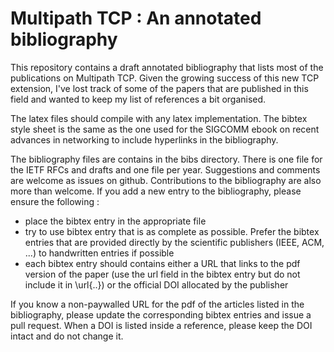 Multipath TCP : An annotated bibliography
===================================


This repository contains a draft annotated bibliography that lists most of the publications on Multipath TCP. Given the growing success of this new TCP extension, I've lost track of some of the papers that are published in this field and wanted to keep my list of references a bit organised.

The latex files should compile with any latex implementation. The bibtex style sheet is the same as the one used for the SIGCOMM ebook on recent advances in networking to include hyperlinks in the bibliography.

The bibliography files are contains in the bibs directory. There is one file for the IETF RFCs and drafts and one file per year. Suggestions and comments are welcome as issues on github. Contributions to the bibliography are also more than welcome. If you add a new entry to the bibliography, please ensure the following :

 - place the bibtex entry in the appropriate file
 - try to use bibtex entry that is as complete as possible. Prefer the bibtex entries that are provided directly by the scientific publishers (IEEE, ACM, ...) to handwritten entries if possible
 - each bibtex entry should contains either a URL that links to the pdf version of the paper (use the url field in the bibtex entry but do not include it in \url{..}) or the official DOI allocated by the publisher
 
If you know a non-paywalled URL for the pdf of the articles listed in the bibliography, please update the corresponding bibtex entries and issue a pull request. When a DOI is listed inside a reference, please keep the DOI intact and do not change it.

